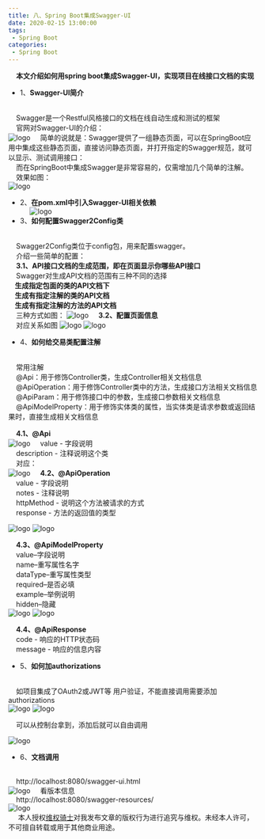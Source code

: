 ```yaml
---
title: 八、Spring Boot集成Swagger-UI
date: 2020-02-15 13:00:00
tags:
 - Spring Boot
categories:
 - Spring Boot
---
```

&nbsp;&nbsp;&nbsp;&nbsp;**本文介绍如何用spring boot集成Swagger-UI，实现项目在线接口文档的实现**<br>
   * 1、**Swagger-UI简介**<br>&nbsp;&nbsp;&nbsp;&nbsp;

&nbsp;&nbsp;&nbsp;&nbsp;Swagger是一个Restful风格接口的文档在线自动生成和测试的框架<br>
&nbsp;&nbsp;&nbsp;&nbsp;官网对Swagger-UI的介绍：<br>
![logo](./s1.png) 
&nbsp;&nbsp;&nbsp;&nbsp;简单的说就是：Swagger提供了一组静态页面，可以在SpringBoot应用中集成这些静态页面，直接访问静态页面，并打开指定的Swagger规范，就可以显示、测试调用接口：<br>
&nbsp;&nbsp;&nbsp;&nbsp;而在SpringBoot中集成Swagger是非常容易的，仅需增加几个简单的注解。<br>
&nbsp;&nbsp;&nbsp;&nbsp;效果如图：<br>
![logo](./s2.png) 

   * 2、**在pom.xml中引入Swagger-UI相关依赖**<br>&nbsp;&nbsp;&nbsp;&nbsp;
![logo](./s3.png) 
   * 3、**如何配置Swagger2Config类**<br>&nbsp;&nbsp;&nbsp;&nbsp;

&nbsp;&nbsp;&nbsp;&nbsp;Swagger2Config类位于config包，用来配置swagger。<br>
&nbsp;&nbsp;&nbsp;&nbsp;介绍一些简单的配置：<br>
&nbsp;&nbsp;&nbsp;&nbsp;**3.1、API接口文档的生成范围，即在页面显示你哪些API接口**<br>
&nbsp;&nbsp;&nbsp;&nbsp;Swagger对生成API文档的范围有三种不同的选择<br>
**&nbsp;&nbsp;&nbsp;&nbsp;生成指定包面的类的API文档下<br>
&nbsp;&nbsp;&nbsp;&nbsp;生成有指定注解的类的API文档<br>
&nbsp;&nbsp;&nbsp;&nbsp;生成有指定注解的方法的API文档<br>**
&nbsp;&nbsp;&nbsp;&nbsp;三种方式如图：
![logo](./s4.png) 
&nbsp;&nbsp;&nbsp;&nbsp;**3.2、配置页面信息**<br>
&nbsp;&nbsp;&nbsp;&nbsp;对应关系如图
![logo](./s5.png) 
![logo](./s6.png) 

   * 4、**如何给交易类配置注解**<br>&nbsp;&nbsp;&nbsp;&nbsp;


&nbsp;&nbsp;&nbsp;&nbsp;常用注解<br>
&nbsp;&nbsp;&nbsp;&nbsp;@Api：用于修饰Controller类，生成Controller相关文档信息<br>
&nbsp;&nbsp;&nbsp;&nbsp;@ApiOperation：用于修饰Controller类中的方法，生成接口方法相关文档信息<br>
&nbsp;&nbsp;&nbsp;&nbsp;@ApiParam：用于修饰接口中的参数，生成接口参数相关文档信息<br>
&nbsp;&nbsp;&nbsp;&nbsp;@ApiModelProperty：用于修饰实体类的属性，当实体类是请求参数或返回结果时，直接生成相关文档信息<br>


&nbsp;&nbsp;&nbsp;&nbsp;**4.1、@Api**<br>
![logo](./s7.png) 
&nbsp;&nbsp;&nbsp;&nbsp;value - 字段说明<br>
&nbsp;&nbsp;&nbsp;&nbsp;description - 注释说明这个类<br>
&nbsp;&nbsp;&nbsp;&nbsp;对应：<br>
![logo](./s8.png) 
&nbsp;&nbsp;&nbsp;&nbsp;**4.2、@ApiOperation**<br>
&nbsp;&nbsp;&nbsp;&nbsp;value - 字段说明<br>
&nbsp;&nbsp;&nbsp;&nbsp;notes - 注释说明<br>
&nbsp;&nbsp;&nbsp;&nbsp;httpMethod - 说明这个方法被请求的方式<br>
&nbsp;&nbsp;&nbsp;&nbsp;response - 方法的返回值的类型<br>

![logo](./s9.png) 
![logo](./s10.png) 

&nbsp;&nbsp;&nbsp;&nbsp;**4.3、@ApiModelProperty**<br>
&nbsp;&nbsp;&nbsp;&nbsp;value–字段说明<br>
&nbsp;&nbsp;&nbsp;&nbsp;name–重写属性名字<br>
&nbsp;&nbsp;&nbsp;&nbsp;dataType–重写属性类型<br>
&nbsp;&nbsp;&nbsp;&nbsp;required–是否必填<br>
&nbsp;&nbsp;&nbsp;&nbsp;example–举例说明<br>
&nbsp;&nbsp;&nbsp;&nbsp;hidden–隐藏<br>
![logo](./s11.png) 
![logo](./s12.png) 


&nbsp;&nbsp;&nbsp;&nbsp;**4.4、@ApiResponse**<br>
&nbsp;&nbsp;&nbsp;&nbsp;code - 响应的HTTP状态码<br>
&nbsp;&nbsp;&nbsp;&nbsp;message - 响应的信息内容<br>

   * 5、**如何加authorizations**<br>&nbsp;&nbsp;&nbsp;&nbsp;<br>

&nbsp;&nbsp;&nbsp;&nbsp;如项目集成了OAuth2或JWT等 用户验证，不能直接调用需要添加 authorizations<br>
![logo](./s13.png) 
![logo](./s14.png) 



&nbsp;&nbsp;&nbsp;&nbsp;可以从控制台拿到，添加后就可以自由调用<br>

![logo](./s15.png) 


   * 6、**文档调用**<br>&nbsp;&nbsp;&nbsp;&nbsp;<br>

&nbsp;&nbsp;&nbsp;&nbsp;http://localhost:8080/swagger-ui.html<br>
![logo](./s16.png) 
&nbsp;&nbsp;&nbsp;&nbsp;看版本信息<br>
&nbsp;&nbsp;&nbsp;&nbsp;http://localhost:8080/swagger-resources/<br>
![logo](./s17.png) <br>
&nbsp;&nbsp;&nbsp;&nbsp; 本人授权[维权骑士](http://rightknights.com)对我发布文章的版权行为进行追究与维权。未经本人许可，不可擅自转载或用于其他商业用途。


 